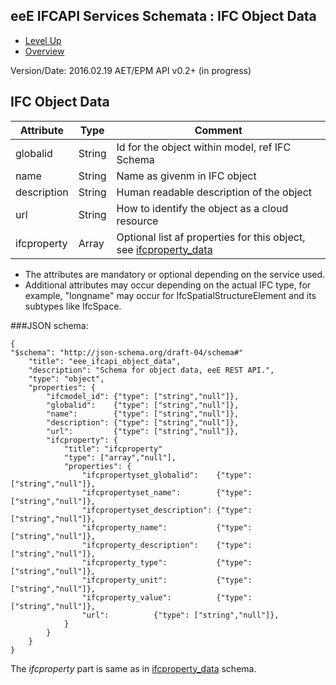 ## eeE IFCAPI Services Schemata : IFC Object Data ##

* [Level Up](../README.md)
* [Overview](./README.md)

Version/Date: 2016.02.19 AET/EPM  API v0.2+ (in progress)


## IFC Object Data


 
 Attribute   | Type | Comment |
-------------|------|---------|
globalid |String|Id for the object within model, ref IFC Schema
name |String|Name as givenm in IFC object
description  |String|Human readable description of the object 
url |String| How to identify the object as a cloud resource  
ifcproperty |Array | Optional list af properties for this object, see [ifcproperty_data](./ifcproperty_data.md) 


* The attributes are mandatory or optional depending on the service used.
* Additional attributes may occur depending on the actual IFC type, for example, "longname" may occur for IfcSpatialStructureElement and its subtypes like IfcSpace.

###JSON schema:

```
{
"$schema": "http://json-schema.org/draft-04/schema#" 
	"title": "eee_ifcapi_object_data",
	"description": "Schema for object data, eeE REST API.",
	"type": "object",
	"properties": {
		"ifcmodel_id": {"type": ["string","null"]},
		"globalid":    {"type": ["string","null"]},
		"name":        {"type": ["string","null"]},
		"description": {"type": ["string","null"]},
		"url":         {"type": ["string","null"]},
		"ifcproperty": {
		    "title": "ifcproperty"
		    "type": ["array","null"],
			"properties": {
				"ifcpropertyset_globalid":    {"type": ["string","null"]},
				"ifcpropertyset_name":        {"type": ["string","null"]},
				"ifcpropertyset_description": {"type": ["string","null"]},
				"ifcproperty_name":           {"type": ["string","null"]},
				"ifcproperty_description":    {"type": ["string","null"]},
				"ifcproperty_type":           {"type": ["string","null"]},
				"ifcproperty_unit":           {"type": ["string","null"]},
				"ifcproperty_value":          {"type": ["string","null"]},
				"url":          {"type": ["string","null"]},
			}
	    }
	}
}
```

The *ifcproperty* part is same as in [ifcproperty_data](./ifcproperty_data.md) schema.